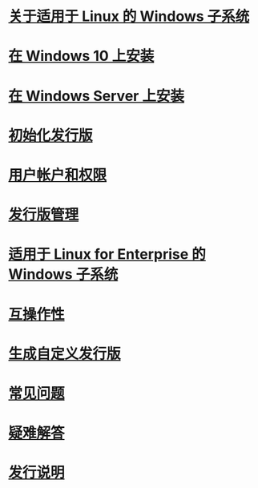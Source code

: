 # [关于适用于 Linux 的 Windows 子系统](./about.md)
# [在 Windows 10 上安装](./install-win10.md)
# [在 Windows Server 上安装](./install-on-server.md)
# [初始化发行版](./initialize-distro.md)
# [用户帐户和权限](./user-support.md)
# [发行版管理](./wsl-config.md)
# [适用于 Linux for Enterprise 的 Windows 子系统](./enterprise.md)
# [互操作性](./interop.md)
# [生成自定义发行版](./build-custom-distro.md)
# [常见问题](./faq.md)
# [疑难解答](./troubleshooting.md)
# [发行说明](./release-notes.md)
